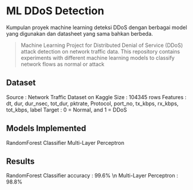 # ML DDoS Detection
Kumpulan proyek machine learning deteksi DDoS dengan berbagai model yang digunakan dan datasheet yang sama bahkan berbeda. 
> Machine Learning Project for Distributed Denial of Service (DDoS) attack detection on network traffic data. This repository contains experiments with different machine learning models to classify network flows as normal or attack

## Dataset
Source    : Network Traffic Dataset on Kaggle
Size      : 104345 rows
Features  : dt, dur, dur_nsec, tot_dur, pktrate, Protocol, port_no, tx_kbps, rx_kbps, tot_kbps, label
Target    : 0 = Normal, and 1 = DDoS

## Models Implemented
RandomForest Classifier
Multi-Layer Perceptron

## Results
RandomForest Classifier accuracy : 99.6% \n
Multi-Layer Perceptron           : 98.8%
